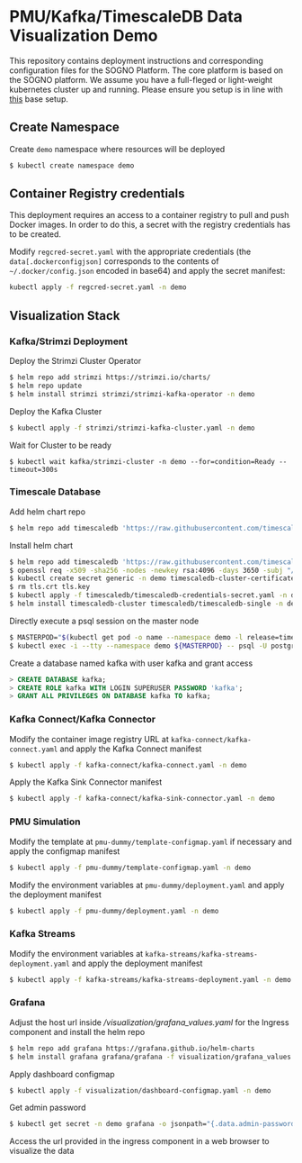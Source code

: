 # PMU/Kafka/TimescaleDB Data Visualization Demo

This repository contains deployment instructions and corresponding configuration files for the SOGNO Platform.
The core platform is based on the SOGNO platform.
We assume you have a full-fleged or light-weight kubernetes cluster up and running. 
Please ensure you setup is in line with [this](https://sogno-platform.github.io/docs/getting-started/single-node/) base setup.

## Create Namespace
Create `demo` namespace where resources will be deployed
```bash
$ kubectl create namespace demo
```

## Container Registry credentials

This deployment requires an access to a container registry to pull and push Docker images. In order to do this, a secret with the registry credentials has to be created.

Modify `regcred-secret.yaml` with the appropriate credentials (the `data[.dockerconfigjson]` corresponds to the contents of `~/.docker/config.json` encoded in base64) and apply the secret manifest:
```bash
kubectl apply -f regcred-secret.yaml -n demo
```

## Visualization Stack

### Kafka/Strimzi Deployment

Deploy the Strimzi Cluster Operator
```bash
$ helm repo add strimzi https://strimzi.io/charts/
$ helm repo update
$ helm install strimzi strimzi/strimzi-kafka-operator -n demo
```

Deploy the Kafka Cluster
```bash
$ kubectl apply -f strimzi/strimzi-kafka-cluster.yaml -n demo
```

Wait for Cluster to be ready
```
$ kubectl wait kafka/strimzi-cluster -n demo --for=condition=Ready --timeout=300s
```

### Timescale Database

Add helm chart repo
```bash
$ helm repo add timescaledb 'https://raw.githubusercontent.com/timescale/timescaledb-kubernetes/master/charts/repo/'
```

Install helm chart
```bash
$ helm repo add timescaledb 'https://raw.githubusercontent.com/timescale/timescaledb-kubernetes/master/charts/repo/'
$ openssl req -x509 -sha256 -nodes -newkey rsa:4096 -days 3650 -subj "/CN=*.timescaledb.svc.cluster.local" -keyout tls.key -out tls.crt
$ kubectl create secret generic -n demo timescaledb-cluster-certificate --from-file=tls.crt=tls.crt --from-file=tls.key=tls.key
$ rm tls.crt tls.key
$ kubectl apply -f timescaledb/timescaledb-credentials-secret.yaml -n demo
$ helm install timescaledb-cluster timescaledb/timescaledb-single -n demo -f timescaledb/timescaledb-values.yaml
```

Directly execute a psql session on the master node
```bash
$ MASTERPOD="$(kubectl get pod -o name --namespace demo -l release=timescaledb-cluster)" 
$ kubectl exec -i --tty --namespace demo ${MASTERPOD} -- psql -U postgres
```

Create a database named kafka with user kafka and grant access
```sql
> CREATE DATABASE kafka;
> CREATE ROLE kafka WITH LOGIN SUPERUSER PASSWORD 'kafka';
> GRANT ALL PRIVILEGES ON DATABASE kafka TO kafka;
```

### Kafka Connect/Kafka Connector

Modify the container image registry URL at `kafka-connect/kafka-connect.yaml` and apply the Kafka Connect manifest
```bash
$ kubectl apply -f kafka-connect/kafka-connect.yaml -n demo
```

Apply the Kafka Sink Connector manifest
```bash
$ kubectl apply -f kafka-connect/kafka-sink-connector.yaml -n demo
```

### PMU Simulation
Modify the template at `pmu-dummy/template-configmap.yaml` if necessary and apply the configmap manifest
```bash
$ kubectl apply -f pmu-dummy/template-configmap.yaml -n demo
```

Modify the environment variables at `pmu-dummy/deployment.yaml` and apply the deployment manifest
```bash
$ kubectl apply -f pmu-dummy/deployment.yaml -n demo
```

### Kafka Streams

Modify the environment variables at `kafka-streams/kafka-streams-deployment.yaml` and apply the deployment manifest
```bash
$ kubectl apply -f kafka-streams/kafka-streams-deployment.yaml -n demo
```

### Grafana

Adjust the host url inside */visualization/grafana_values.yaml* for the Ingress component and install the helm repo
```bash
$ helm repo add grafana https://grafana.github.io/helm-charts
$ helm install grafana grafana/grafana -f visualization/grafana_values.yaml -n demo
```

Apply dashboard configmap
```bash
$ kubectl apply -f visualization/dashboard-configmap.yaml -n demo
```

Get admin password
```bash
$ kubectl get secret -n demo grafana -o jsonpath="{.data.admin-password}" | base64 --decode ; echo
```

Access the url provided in the ingress component in a web browser to visualize the data